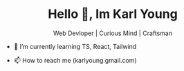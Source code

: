 <h1 align="center">Hello 👋, Im Karl Young</h1>

<p align="center" >Web Devloper | Curious Mind | Craftsman</p>


- 🌱 I’m currently learning TS, React, Tailwind

- 📫 How to reach me  (karlyoung.gmail.com)

<!---
karl-young/karl-young is a ✨ special ✨ repository because its `README.md` (this file) appears on your GitHub profile.
You can click the Preview link to take a look at your changes.
--->
